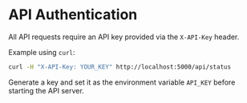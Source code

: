 # API Authentication

All API requests require an API key provided via the `X-API-Key` header.

Example using `curl`:

```bash
curl -H "X-API-Key: YOUR_KEY" http://localhost:5000/api/status
```

Generate a key and set it as the environment variable `API_KEY` before starting the API server.
